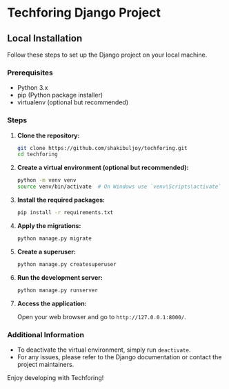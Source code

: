# Techforing Django Project

## Local Installation

Follow these steps to set up the Django project on your local machine.

### Prerequisites

- Python 3.x
- pip (Python package installer)
- virtualenv (optional but recommended)

### Steps

1. **Clone the repository:**

    ```sh
    git clone https://github.com/shakibuljoy/techforing.git
    cd techforing
    ```

2. **Create a virtual environment (optional but recommended):**

    ```sh
    python -m venv venv
    source venv/bin/activate  # On Windows use `venv\Scripts\activate`
    ```

3. **Install the required packages:**

    ```sh
    pip install -r requirements.txt
    ```

4. **Apply the migrations:**

    ```sh
    python manage.py migrate
    ```

5. **Create a superuser:**

    ```sh
    python manage.py createsuperuser
    ```

6. **Run the development server:**

    ```sh
    python manage.py runserver
    ```

7. **Access the application:**

    Open your web browser and go to `http://127.0.0.1:8000/`.

### Additional Information

- To deactivate the virtual environment, simply run `deactivate`.
- For any issues, please refer to the Django documentation or contact the project maintainers.

Enjoy developing with Techforing!
